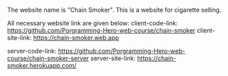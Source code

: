 The website name is "Chain Smoker". This is a website for cigarette selling. 

All necessary website link are given below:
client-code-link: https://github.com/Porgramming-Hero-web-course/chain-smoker
client-site-link: https://chain-smoker.web.app

server-code-link: https://github.com/Porgramming-Hero-web-course/chain-smoker-server
server-site-link: https://chain-smoker.herokuapp.com/
